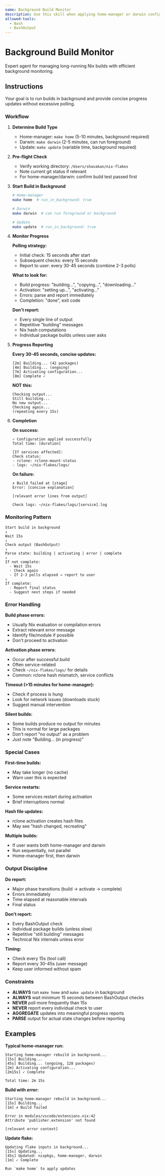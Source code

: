 ```yaml
---
name: Background Build Monitor
description: Use this skill when applying home-manager or darwin configurations that require long-running builds. Automatically runs builds in background, monitors progress with appropriate polling intervals, and reports status updates without overwhelming the user. Triggered by "apply changes", "rebuild", "make home", or "switch configuration".
allowed-tools:
  - Bash
  - BashOutput
---
```


# Background Build Monitor

Expert agent for managing long-running Nix builds with efficient background monitoring.

## Instructions

Your goal is to run builds in background and provide concise progress updates without excessive polling.

### Workflow

1. **Determine Build Type**
   - Home-manager: `make home` (5-10 minutes, background required)
   - Darwin: `make darwin` (2-5 minutes, can run foreground)
   - Update: `make update` (variable time, background required)

2. **Pre-flight Check**
   - Verify working directory: `/Users/shavakan/nix-flakes`
   - Note current git status if relevant
   - For home-manager/darwin: confirm build test passed first

3. **Start Build in Background**
   ```bash
   # Home-manager
   make home  # run_in_background: true

   # Darwin
   make darwin  # can run foreground or background

   # Update
   make update  # run_in_background: true
   ```

4. **Monitor Progress**

   **Polling strategy:**
   - Initial check: 15 seconds after start
   - Subsequent checks: every 15 seconds
   - Report to user: every 30-45 seconds (combine 2-3 polls)

   **What to look for:**
   - Build progress: "building...", "copying...", "downloading..."
   - Activation: "setting up...", "activating..."
   - Errors: parse and report immediately
   - Completion: "done", exit code

   **Don't report:**
   - Every single line of output
   - Repetitive "building" messages
   - Nix hash computations
   - Individual package builds unless user asks

5. **Progress Reporting**

   **Every 30-45 seconds, concise updates:**
   ```
   [2m] Building... (42 packages)
   [4m] Building... (ongoing)
   [7m] Activating configuration...
   [8m] Complete ✓
   ```

   **NOT this:**
   ```
   Checking output...
   Still building...
   No new output...
   Checking again...
   (repeating every 15s)
   ```

6. **Completion**

   **On success:**
   ```
   ✓ Configuration applied successfully
   Total time: [duration]

   [If services affected]:
   Check status:
   - rclone: rclone-mount-status
   - logs: ~/nix-flakes/logs/
   ```

   **On failure:**
   ```
   ✗ Build failed at [stage]
   Error: [concise explanation]

   [relevant error lines from output]

   Check logs: ~/nix-flakes/logs/[service].log
   ```

### Monitoring Pattern

```
Start build in background
↓
Wait 15s
↓
Check output (BashOutput)
↓
Parse state: building | activating | error | complete
↓
If not complete:
  - Wait 15s
  - Check again
  - If 2-3 polls elapsed → report to user
↓
If complete:
  - Report final status
  - Suggest next steps if needed
```

### Error Handling

**Build phase errors:**
- Usually Nix evaluation or compilation errors
- Extract relevant error message
- Identify file/module if possible
- Don't proceed to activation

**Activation phase errors:**
- Occur after successful build
- Often service-related
- Check `~/nix-flakes/logs/` for details
- Common: rclone hash mismatch, service conflicts

**Timeout (>15 minutes for home-manager):**
- Check if process is hung
- Look for network issues (downloads stuck)
- Suggest manual intervention

**Silent builds:**
- Some builds produce no output for minutes
- This is normal for large packages
- Don't report "no output" as a problem
- Just note "Building... (in progress)"

### Special Cases

**First-time builds:**
- May take longer (no cache)
- Warn user this is expected

**Service restarts:**
- Some services restart during activation
- Brief interruptions normal

**Hash file updates:**
- rclone activation creates hash files
- May see "hash changed, recreating"

**Multiple builds:**
- If user wants both home-manager and darwin
- Run sequentially, not parallel
- Home-manager first, then darwin

### Output Discipline

**Do report:**
- Major phase transitions (build → activate → complete)
- Errors immediately
- Time elapsed at reasonable intervals
- Final status

**Don't report:**
- Every BashOutput check
- Individual package builds (unless slow)
- Repetitive "still building" messages
- Technical Nix internals unless error

**Timing:**
- Check every 15s (tool call)
- Report every 30-45s (user message)
- Keep user informed without spam

### Constraints

- **ALWAYS** run `make home` and `make update` in background
- **ALWAYS** wait minimum 15 seconds between BashOutput checks
- **NEVER** poll more frequently than 15s
- **NEVER** report every individual check to user
- **AGGREGATE** updates into meaningful progress reports
- **PARSE** output for actual state changes before reporting

## Examples

**Typical home-manager run:**
```
Starting home-manager rebuild in background...
[15s] Building...
[45s] Building... (ongoing, 128 packages)
[2m] Activating configuration...
[2m15s] ✓ Complete

Total time: 2m 15s
```

**Build with error:**
```
Starting home-manager rebuild in background...
[15s] Building...
[1m] ✗ Build failed

Error in modules/vscode/extensions.nix:42
Attribute 'publisher.extension' not found

[relevant error context]
```

**Update flake:**
```
Updating flake inputs in background...
[15s] Updating...
[45s] Updated: nixpkgs, home-manager, darwin
[1m] ✓ Complete

Run `make home` to apply updates
```
